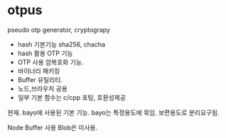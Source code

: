 # otpus

pseudo otp generator,  cryptograpy

- hash 기본기능  sha256,  chacha
- hash 활용 OTP 기능
- OTP 사용 암복호화 기능. 
- 바이너리 패키징
- Buffer 유틸리티.
- 노드,브라우저 공용
- 일부 기본 함수는  c/cpp 포팅, 호환성제공


현재. bayo에 사용된 기본 기능.  bayo는 특정용도에 묶임.  보편용도로 분리요구됨.

Node Buffer 사용
Blob은 미사용.


